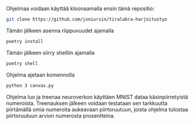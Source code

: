 Ohjelmaa voidaan käyttää kloonaamalla ensin tämä repositio:
```bash
git clone https://github.com/joniursin/tiralabra-harjoitustyo
```
 
Tämän jälkeen asenna riippuvuudet ajamalla
```bash
poetry install
```

Tämän jälkeen siirry shelliin ajamalla
```bash
poetry shell
```
Ohjelma ajetaan komennolla
```bash
python 3 canvas.py
```

Ohjelma luo ja treenaa neuroverkon käyttäen MNIST dataa käsinpiirretyistä numeroista. 
Treenauksen jälkeen voidaan testataan sen tarkkuutta piirtämällä omia numeroita aukeavaan piirtoruutuun, joista ohjelma tulostaa piirtoruutuun arvion numerosta prosentteina.
